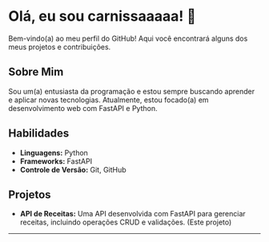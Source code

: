 # Olá, eu sou carnissaaaaa! 👋

Bem-vindo(a) ao meu perfil do GitHub! Aqui você encontrará alguns dos meus projetos e contribuições.

## Sobre Mim

Sou um(a) entusiasta da programação e estou sempre buscando aprender e aplicar novas tecnologias. Atualmente, estou focado(a) em desenvolvimento web com FastAPI e Python.

## Habilidades

- **Linguagens:** Python
- **Frameworks:** FastAPI
- **Controle de Versão:** Git, GitHub

## Projetos

- **API de Receitas:** Uma API desenvolvida com FastAPI para gerenciar receitas, incluindo operações CRUD e validações. (Este projeto)


--- 

